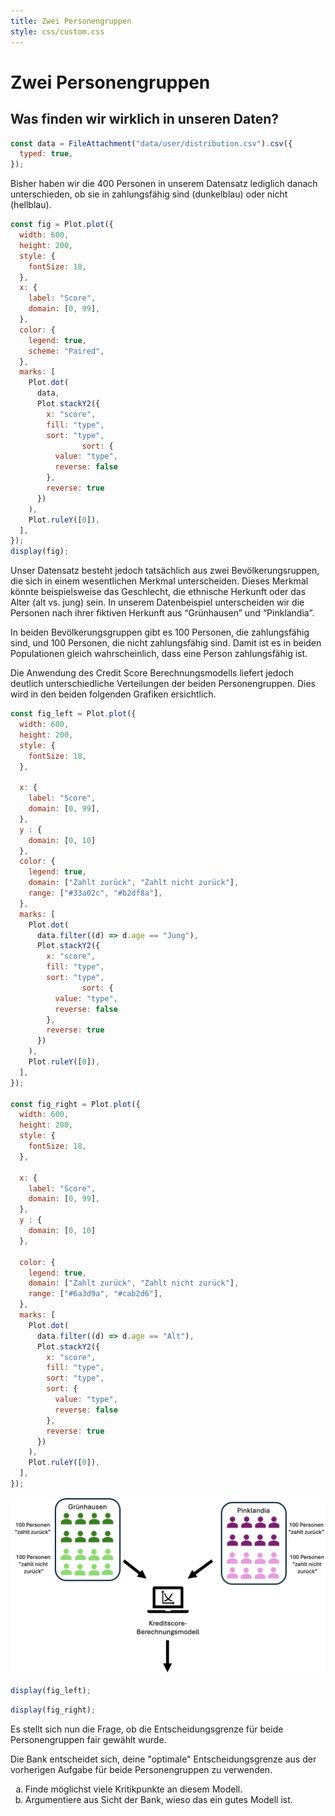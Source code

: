 ```yaml
---
title: Zwei Personengruppen
style: css/custom.css
---
```


# Zwei Personengruppen

## Was finden wir wirklich in unseren Daten?

```js
const data = FileAttachment("data/user/distribution.csv").csv({
  typed: true,
});
```

Bisher haben wir die 400 Personen in unserem Datensatz lediglich danach unterschieden, ob sie in zahlungsfähig sind (dunkelblau) oder nicht (hellblau).

```js
const fig = Plot.plot({
  width: 600,
  height: 200,
  style: {
    fontSize: 18,
  },
  x: {
    label: "Score",
    domain: [0, 99],
  },
  color: {
    legend: true,
    scheme: "Paired",
  },
  marks: [
    Plot.dot(
      data,
      Plot.stackY2({
        x: "score",
        fill: "type",
        sort: "type",
                sort: {
          value: "type", 
          reverse: false 
        },
        reverse: true
      })
    ),
    Plot.ruleY([0]),
  ],
});
display(fig);
```

Unser Datensatz besteht jedoch tatsächlich aus zwei Bevölkerungsruppen, die sich in einem wesentlichen Merkmal unterscheiden. Dieses Merkmal könnte beispielsweise das Geschlecht, die ethnische Herkunft oder das Alter  (alt vs. jung) sein. In unserem Datenbeispiel unterscheiden wir die Personen nach ihrer fiktiven Herkunft aus “Grünhausen” und “Pinklandia”.

In beiden Bevölkerungsgruppen gibt es 100 Personen, die zahlungsfähig sind, und 100 Personen, die nicht zahlungsfähig sind. Damit ist es in beiden Populationen gleich wahrscheinlich, dass eine Person zahlungsfähig ist. 

Die Anwendung des Credit Score Berechnungsmodells liefert jedoch deutlich unterschiedliche Verteilungen der beiden Personengruppen. Dies wird in den beiden folgenden Grafiken ersichtlich. 


```js
const fig_left = Plot.plot({
  width: 600,
  height: 200,
  style: {
    fontSize: 18,
  },

  x: {
    label: "Score",
    domain: [0, 99],
  },
  y : {
    domain: [0, 10]
  },
  color: {
    legend: true,
    domain: ["Zahlt zurück", "Zahlt nicht zurück"],
    range: ["#33a02c", "#b2df8a"],
  },
  marks: [
    Plot.dot(
      data.filter((d) => d.age == "Jung"),
      Plot.stackY2({
        x: "score",
        fill: "type",
        sort: "type",
                sort: {
          value: "type", 
          reverse: false 
        },
        reverse: true
      })
    ),
    Plot.ruleY([0]),
  ],
});

const fig_right = Plot.plot({
  width: 600,
  height: 200,
  style: {
    fontSize: 18,
  },

  x: {
    label: "Score",
    domain: [0, 99],
  },
  y : {
    domain: [0, 10]
  },

  color: {
    legend: true,
    domain: ["Zahlt zurück", "Zahlt nicht zurück"],
    range: ["#6a3d9a", "#cab2d6"],
  },
  marks: [
    Plot.dot(
      data.filter((d) => d.age == "Alt"),
      Plot.stackY2({
        x: "score",
        fill: "type",
        sort: "type",
        sort: {
          value: "type", 
          reverse: false 
        },
        reverse: true
      })
    ),
    Plot.ruleY([0]),
  ],
});
```


<img src="img/fairness_grafik.png" alt="Verteilung der beiden Personengruppen" />
<div class="grid grid-cols-2">
  <div class="card" style="max-width: 700px; ">

```js
display(fig_left);
```
  </div>
  <div class="card" style="max-width: 700px; ">

```js
display(fig_right);
```

  </div>
</div>

Es stellt sich nun die Frage, ob die Entscheidungsgrenze für beide Personengruppen fair gewählt wurde.

<div class="tip" label="Aufgabe">
Die Bank entscheidet sich, deine "optimale" Entscheidungsgrenze aus der vorherigen Aufgabe für beide Personengruppen zu verwenden. 
<ol type="a">
  <li>Finde möglichst viele Kritikpunkte an diesem Modell.</li>
  <li>Argumentiere aus Sicht der Bank, wieso das ein gutes Modell ist.</li>
</ol>
</div>



